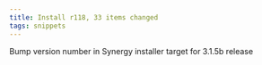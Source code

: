 ```yaml
---
title: Install r118, 33 items changed
tags: snippets
---
```


Bump version number in Synergy installer target for 3.1.5b release
